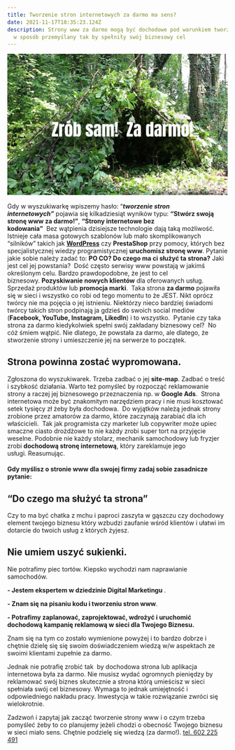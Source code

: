 ```yaml
---
title: Tworzenie stron internetowych za darmo ma sens?
date: 2021-11-17T18:35:23.124Z
description: Strony www za darmo mogą być dochodowe pod warunkiem tworzenia ich
  w sposób przemyślany tak by spełniły swój biznesowy cel
---
```

![amatorska strona internetowa jak chatka z mchu i paproci w środku lsu](za-darmo-tanio-zrob-sam.jpg "Amatorka strona internetowa")

Gdy w wyszukiwarkę wpiszemy hasło: “***tworzenie stron internetowych”*** pojawia się kilkadziesiąt wyników typu: **“Stwórz swoją stronę www za darmo!”**, **“Strony internetowe bez kodowania”**  Bez wątpienia dzisiejsze technologie dają taką możliwość. Istnieje cała masa gotowych szablonów lub mało skomplikowanych “silników” takich jak **[WordPress](https://modernb2c.pl/strona-oparta-na-wordpress-zalety-wady-koszt-wdrozenia/)** czy **PrestaShop** przy pomocy, których bez specjalistycznej wiedzy programistycznej **uruchomisz stronę www**. Pytanie jakie sobie należy zadać to: **PO CO? Do czego ma ci służyć ta strona?** Jaki jest cel jej powstania?  Dość często serwisy www powstają w jakimś określonym celu. Bardzo prawdopodobne, że jest to cel biznesowy. **Pozyskiwanie nowych klientów** dla oferowanych usług. Sprzedaż produktów lub **promocja marki**.  Taka strona **za darmo** pojawiła się w sieci i wszystko co robi od tego momentu to że JEST. Nikt oprócz twórcy nie ma pojęcia o jej istnieniu. Niektórzy nieco bardziej świadomi twórcy takich stron podpinają ja gdzieś do swoich social mediów (**Facebook, YouTube, Instagram, LikedIn**) i to wszystko.  Pytanie czy taka strona za darmo kiedykolwiek spełni swój zakładany biznesowy cel?  No cóż śmiem wątpić. Nie dlatego, że powstała za darmo, ale dlatego, że stworzenie strony i umieszczenie jej na serwerze to początek. 

## Strona powinna zostać wypromowana.

Zgłoszona do wyszukiwarek. Trzeba zadbać o jej **site-map**. Zadbać o treść i szybkość działania. Warto też pomyśleć by rozpocząć reklamowanie strony a raczej jej biznesowego przeznaczenia np. w **Google Ads**.  Strona internetowa może być znakomitym narzędziem pracy i nie musi kosztować setek tysięcy zł żeby była dochodowa.  Do wyjątków należą jednak strony zrobione przez amatorów za darmo, które zaczynają zarabiać dla ich właścicieli.  Tak jak programista czy marketer lub copywriter może upiec smaczne ciasto drożdżowe to nie każdy zrobi super tort na przyjęcie weselne. Podobnie nie każdy stolarz, mechanik samochodowy lub fryzjer zrobi **dochodową stronę internetową**, który zareklamuje jego usługi. Reasumując.

#### Gdy myślisz o stronie www dla swojej firmy zadaj sobie zasadnicze pytanie:

## “Do czego ma służyć ta strona”

Czy to ma być chatka z mchu i paproci zaszyta w gąszczu czy dochodowy element twojego biznesu który wzbudzi zaufanie wśród klientów i ułatwi im dotarcie do twoich usług z których żyjesz. 

## **Nie umiem uszyć sukienki.**

Nie potrafimy piec tortów. Kiepsko wychodzi nam naprawianie samochodów.

 **\- Jestem ekspertem w dziedzinie Digital Marketingu** . 

**\- Znam się na pisaniu kodu i tworzeniu stron www**. 

**\- Potrafimy zaplanować, zaprojektować, wdrożyć i uruchomić dochodową kampanię reklamową w sieci dla Twojego Biznesu.** 

Znam się na tym co zostało wymienione powyżej i to bardzo dobrze i chętnie dzielę się  się swoim doświadczeniem wiedzą  w/w aspektach ze swoimi klientami zupełnie za darmo. 

Jednak nie potrafię zrobić tak  by dochodowa strona lub aplikacja internetowa była za darmo. Nie musisz wydać ogromnych pieniędzy by reklamować swój biznes skutecznie a strona którą umieścisz w sieci spełniała swój cel biznesowy. Wymaga to jednak umiejętność i odpowiedniego nakładu pracy. Inwestycja w takie rozwiązanie zwróci się wielokrotnie. 

Zadzwoń i zapytaj jak zacząć tworzenie strony www i o czym trzeba pomyśleć żeby to co planujemy jeżeli chodzi o obecność Twojego biznesu w sieci miało sens. Chętnie podzielę się wiedzą (za darmo!). [tel. 602 225 491](tel://+48602225491)